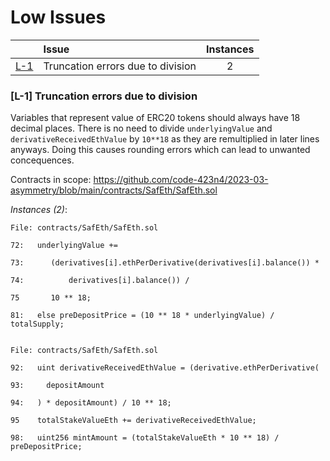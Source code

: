# Low Issues


| |Issue|Instances|
|-|:-|:-:|
| [L-1](#L-1) | Truncation errors due to division | 2 |
### <a name="L-1"></a>[L-1] Truncation errors due to division
Variables that represent value of ERC20 tokens should always have 18 decimal places. There is no need to divide
`underlyingValue` and `derivativeReceivedEthValue` by `10**18` as they are remultiplied in later lines anyways. Doing this
causes rounding errors which can lead to unwanted concequences.

Contracts in scope: https://github.com/code-423n4/2023-03-asymmetry/blob/main/contracts/SafEth/SafEth.sol

*Instances (2)*:
```solidity
File: contracts/SafEth/SafEth.sol

72:   underlyingValue +=

73:      (derivatives[i].ethPerDerivative(derivatives[i].balance()) *

74:          derivatives[i].balance()) /

75       10 ** 18;

81:   else preDepositPrice = (10 ** 18 * underlyingValue) / totalSupply;


```

```solidity
File: contracts/SafEth/SafEth.sol

92:   uint derivativeReceivedEthValue = (derivative.ethPerDerivative(

93:     depositAmount

94:   ) * depositAmount) / 10 ** 18;

95    totalStakeValueEth += derivativeReceivedEthValue;

98:   uint256 mintAmount = (totalStakeValueEth * 10 ** 18) / preDepositPrice;

```

